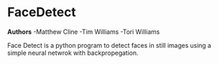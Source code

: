 # FaceDetect

**Authors**
-Matthew Cline
-Tim Williams
-Tori Williams

Face Detect is a python program to detect faces in still images using a simple neural netwrok with backpropegation.
